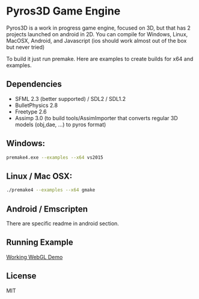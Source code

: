 # Pyros3D Game Engine

Pyros3D is a work in progress game engine, focused on 3D, but that has 2 projects launched on android in 2D.
You can compile for Windows, Linux, MacOSX, Android, and Javascript (ios should work almost out of the box but never tried)

To build it just run premake. Here are examples to create builds for x64 and examples.

## Dependencies
- SFML 2.3 (better supported) / SDL2 / SDL1.2
- BulletPhysics 2.8
- Freetype 2.6
- Assimp 3.0 (to build tools/AssimImporter that converts regular 3D models (obj,dae, ...) to pyros format)

## Windows:
```sh
premake4.exe --examples --x64 vs2015
```

## Linux / Mac OSX:
```sh
./premake4 --examples --x64 gmake
```

## Android / Emscripten
There are specific readme in android section.

## Running Example
[Working WebGL Demo](http://duartepeixinho.com/pyrosjs/)

License
----

MIT